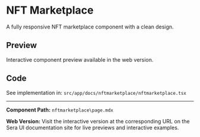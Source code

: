 # NFT Marketplace 
A fully responsive NFT marketplace component with a clean design.

## Preview

Interactive component preview available in the web version.

## Code

See implementation in: `src/app/docs/nftmarketplace/nftmarketplace.tsx`

---

**Component Path:** `nftmarketplace\page.mdx`

**Web Version:** Visit the interactive version at the corresponding URL on the Sera UI documentation site for live previews and interactive examples.
